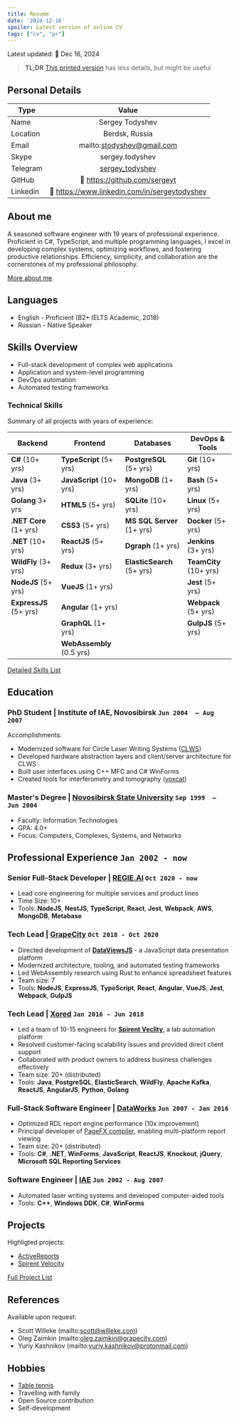 ```yaml
---
title: Resume
date: '2024-12-16'
spoiler: Latest version of online CV
tags: ["cv", "pr"]
---
```


Latest updated: :calendar: Dec 16, 2024<br>

> **TL;DR** [This printed version](./resume.pdf) has less details, but might be useful

## Personal Details

| Type       | Value                                             |
| ---------- |:-------------------------------------------------:|
| Name       | Sergey Todyshev                                   |
| Location   | Berdsk, Russia                                    |
| Email      | mailto:stodyshev@gmail.com                        |
| Skype      | sergey.todyshev                                   |
| Telegram   | [sergey_todyshev](https://t.me/sergey_todyshev)   |
| GitHub     | :link: https://github.com/sergeyt                 |
| Linkedin   | :link: https://www.linkedin.com/in/sergeytodyshev |

## About me

A seasoned software engineer with 19 years of professional experience. Proficient in C#, TypeScript, and multiple programming languages, I excel in developing complex systems, optimizing workflows, and fostering productive relationships. Efficiency, simplicity, and collaboration are the cornerstones of my professional philosophy.

[More about me](/cover).

## Languages

* English - Proficient (B2+ IELTS Academic, 2018)
* Russian - Native Speaker

## Skills Overview

* Full-stack development of complex web applications
* Application and system-level programming
* DevOps automation
* Automated testing frameworks

### Technical Skills

Summary of all projects with years of experience:

| Backend                | Frontend                  | Databases                  | DevOps & Tools         |
| ---------------------- | ------------------------- | -------------------------- | ---------------------- |
| **C#** (10+ yrs)       | **TypeScript** (5+ yrs)   | **PostgreSQL** (5+ yrs)    | **Git** (10+ yrs)      |
| **Java** (3+ yrs)      | **JavaScript** (10+ yrs)  | **MongoDB** (1+ yrs)       | **Bash** (5+ yrs)      | 
| **Golang** 3+ yrs      | **HTML5** (5+ yrs)        | **SQLite** (10+ yrs)       | **Linux** (5+ yrs)     | 
| **.NET Core** (1+ yrs) | **CSS3** (5+ yrs)         | **MS SQL Server** (1+ yrs) | **Docker** (5+ yrs)    |
| **.NET** (10+ yrs)     | **ReactJS** (5+ yrs)      | **Dgraph** (1+ yrs)        | **Jenkins** (3+ yrs)   |
| **WildFly** (3+ yrs)   | **Redux** (3+ yrs)        | **ElasticSearch** (5+ yrs) | **TeamCity** (10+ yrs) |
| **NodeJS** (5+ yrs)    | **VueJS** (1+ yrs)        |                            | **Jest** (5+ yrs)      |
| **ExpressJS** (5+ yrs) | **Angular** (1+ yrs)      |                            | **Webpack** (5+ yrs)   |
|                        | **GraphQL** (1+ yrs)      |                            | **GulpJS** (5+ yrs)    |
|                        | **WebAssembly** (0.5 yrs) |

[Detailed Skills List](/skills)

## Education

### PhD Student | Institute of IAE, Novosibirsk <span class="calendar icon right">`Jun 2004  – Aug 2007`</span>

Accomplishments:
* Modernized software for Circle Laser Writing Systems ([CLWS](/clws))
* Developed hardware abstraction layers and client/server architecture for CLWS
* Built user interfaces using C++ MFC and C# WinForms
* Created tools for interferometry and tomography ([voxcat](/voxcat))

### Master's Degree | [Novosibirsk State University](https://www.nsu.ru/) <span class="calendar icon right">`Sep 1999  –  Jun 2004`</span>

* Faculty: Information Technologies
* GPA: 4.0+
* Focus: Computers, Complexes, Systems, and Networks

## Professional Experience <span class="calendar icon right">`Jan 2002 - now`</span>

### Senior Full-Stack Developer | [REGIE.AI](https://regie.ai) <span class="calendar icon right">`Oct 2020 - now`</span>

* Lead core engineering for multiple services and product lines
* Time Size: 10+
* Tools: **NodeJS**, **NestJS**, **TypeScript**, **React**, **Jest**, **Webpack**, **AWS**, **MongoDB**, **Metabase**

### Tech Lead | [GrapeCity](https://grapecity.com/) <span class="calendar icon right">`Oct 2018 - Oct 2020`</span>

* Directed development of [**DataViewsJS**](https://www.grapecity.com/dataviewsjs/) - a JavaScript data presentation platform
* Modernized architecture, tooling, and automated testing frameworks
* Led WebAssembly research using Rust to enhance spreadsheet features
* Team size: 7
* Tools: **NodeJS**, **ExpressJS**, **TypeScript**, **React**, **Angular**, **VueJS**, **Jest**, **Webpack**, **GulpJS**

### Tech Lead | [Xored](http://www.xored.com/) <span class="calendar icon right">`Jan 2016 - Jun 2018`</span>

* Led a team of 10-15 engineers for [**Spirent Veclity**](/velocity), a lab automation platform
* Resolved customer-facing scalability issues and provided direct client support
* Collaborated with product owners to address business challenges effectively
* Team size: 20+ (distributed)
* Tools: **Java**, **PostgreSQL**, **ElasticSearch**, **WildFly**, **Apache Kafka**, **ReactJS**, **AngularJS**, **Python**, **Golang**

### Full-Stack Software Engineer | [DataWorks](http://dataworks.co/) <span class="calendar icon right">`Jun 2007 - Jan 2016`</span>

* Optimized RDL report engine performance (10x improvement)
* Principal developer of [PageFX compiler](https://github.com/GrapeCity/pagefx), enabling multi-platform report viewing
* Team size: 20+ (distributed)
* Tools: **C#**, **.NET**, **WinForms**, **JavaScript**, **ReactJS**, **Knockout**, **jQuery**, **Microsoft SQL Reporting Services**

### Software Engineer | [IAE](https://www.iae.nsk.su/en/) <span class="calendar icon right">`Jun 2002 - Aug 2007`</span>

* Automated laser writing systems and developed computer-aided tools
* Tools: **C++**, **Windows DDK**, **C#**, **WinForms**

## Projects

Highligted projects:
* [ActiveReports](/activereports)
* [Spirent Velocity](/velocity)

[Full Project List](/projects)

## References

Available upon request:
* Scott Willeke (mailto:scott@willeke.com)
* Oleg Zaimkin (mailto:oleg.zaimkin@grapecity.com)
* Yuriy Kashnikov (mailto:yuriy.kashnikov@protonmail.com)

## Hobbies
* [Table tennis](/table-tennis)
* Travelling with family
* Open Source contribution
* Self-development
